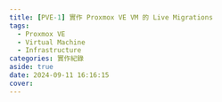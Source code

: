 ```yaml
---
title: [PVE-1] 實作 Proxmox VE VM 的 Live Migrations 
tags:
  - Proxmox VE
  - Virtual Machine
  - Infrastructure
categories: 實作紀錄
aside: true
date: 2024-09-11 16:16:15
cover:
---
```


<!-- # Proxmox VE 介紹


# Proxmox VE images 燒錄


# 實體節點設定

# 建立 Clusters

# 檢查 Wake On Lan (WOL) 設定

# 腳本測試

---
Part2

# Ceph 介紹

# 安裝 Ceph OSD

# 設定 Ceph File System

# 建立 VM

# 手動測試 Migration

# 腳本測試 Migration

---
Part3

# High Availability (HA)

# 設定 HA Group -->
